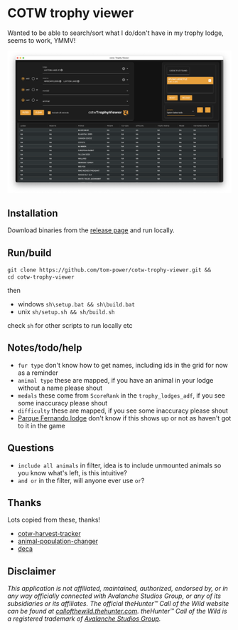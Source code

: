 # COTW trophy viewer

Wanted to be able to search/sort what I do/don't have in my trophy lodge, seems to work, YMMV!

![screenshot](https://github.com/tom-power/cotw-trophy-viewer/blob/main/assets/screenshot.png)

## Installation 

Download binaries from the [release page](https://github.com/tom-power/cotw-trophy-viewer/releases/latest) and run locally.

## Run/build

```
git clone https://github.com/tom-power/cotw-trophy-viewer.git &&
cd cotw-trophy-viewer
```

then

- windows `sh\setup.bat && sh\build.bat`
- unix `sh/setup.sh && sh/build.sh`

check `sh` for other scripts to run locally etc

## Notes/todo/help

- `fur type` don't know how to get names, including ids in the grid for now as a reminder
- `animal type` these are mapped, if you have an animal in your lodge without a name please shout
- `medals` these come from `ScoreRank` in the `trophy_lodges_adf`, if you see some inaccuracy please shout 
- `difficulty` these are mapped, if you see some inaccuracy please shout 
- [Parque Fernando lodge](https://thehuntercotw.fandom.com/wiki/Missions/Parque_Fernando_Missions#Main_Missions) don't know if this shows up or not as haven't got to it in the game

## Questions

- `include all animals` in filter, idea is to include unmounted animals so you know what's left, is this intuitive? 
- `and or` in the filter, will anyone ever use `or`?

## Thanks

Lots copied from these, thanks!

- [cotw-harvest-tracker](https://github.com/LordHansCapon/cotw-harvest-tracker)
- [animal-population-changer](https://github.com/cpypasta/apc)
- [deca](https://github.com/kk49/deca)

## Disclaimer

_This application is not affiliated, maintained, authorized, endorsed by, or in any way officially
connected with Avalanche Studios Group, or any of its subsidiaries or its affiliates. The official
theHunter™ Call of the Wild website can be found
at [callofthewild.thehunter.com](https://callofthewild.thehunter.com). theHunter™ Call of the Wild
is a registered trademark of [Avalanche Studios Group](https://avalanchestudios.com/)._